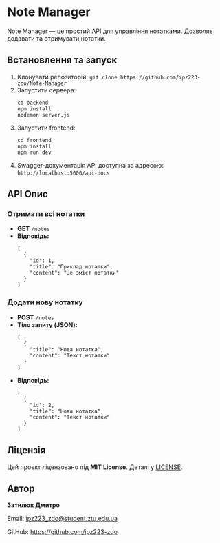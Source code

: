 # Note Manager

Note Manager — це простий API для управління нотатками. Дозволяє додавати та отримувати нотатки.

## Встановлення та запуск

1. Клонувати репозиторій: `git clone https://github.com/ipz223-zdo/Note-Manager`
2. Запустити сервера:
   ```
   cd backend
   npm install
   nodemon server.js
   ```
3. Запустити frontend:
    ```
   cd frontend
   npm install
   npm run dev
   ```
4. Swagger-документація API доступна за адресою: `http://localhost:5000/api-docs`

## API Опис

### **Отримати всі нотатки**
- **GET** `/notes`
- **Відповідь:**
  ```
  [
    {
      "id": 1,
      "title": "Приклад нотатки",
      "content": "Це зміст нотатки"
    }  
  ]
  ```

### **Додати нову нотатку**
- **POST** `/notes`
- **Тіло запиту (JSON):**
  ```
  [
    {
      "title": "Нова нотатка",
      "content": "Текст нотатки"
    }  
  ]
  ```
- **Відповідь:**
  ```
  [
    {
      "id": 2,
      "title": "Нова нотатка",
      "content": "Текст нотатки"
    }  
  ]
  ```

##  Ліцензія

Цей проєкт ліцензовано під **MIT License**. Деталі у [LICENSE](LICENSE.md).

##  Автор

**Затилюк Дмитро**  

 Email: ipz223_zdo@student.ztu.edu.ua

 GitHub: https://github.com/ipz223-zdo
